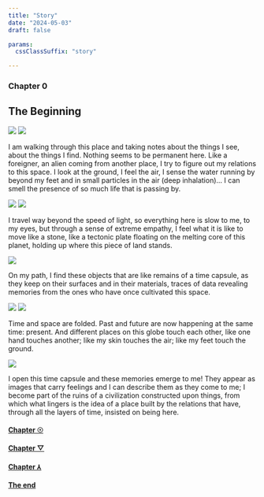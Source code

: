 ```yaml
---
title: "Story"
date: "2024-05-03"
draft: false

params:
  cssClassSuffix: "story"

---
```

### Chapter 0

## The Beginning

<img src="/images/shamanObj3.png">
<img src="/images/Mirroring_map_frame.png" class="stickyMap front">
<div class="textBox">
    <p>I am walking through this place and taking notes about the things I see, about the things I find. Nothing seems to be permanent here. Like a foreigner, an alien coming from another place, I try to figure out my relations to this space. I look at the ground, I feel the air, I sense the water running by beyond my feet and in small particles in the air (deep inhalation)... I can smell the presence of so much life that is passing by.</p>
</div>
<div class="sH"></div>
<img src="/images/red_ground.png" class="stickyMap mid">
<img src="/images/yellow_ground2.png" class="stickyMap back">
<div class="textBox">
    <p>I travel way beyond the speed of light, so everything here is slow to me, to my eyes, but through a sense of extreme empathy, I feel what it is like to move like a stone, like a tectonic plate floating on the melting core of this planet, holding up where this piece of land stands.</p>
</div>
<img src="/images/mirroring_water.png" class="stickyMap front">
 <div class="textBox">
    <p>On my path, I find these objects that are like remains of a time capsule, as they keep on their surfaces and in their materials, traces of data revealing memories from the ones who have once cultivated this space.</p>
 </div>
 <img src="/images/Mirroring_map_buildings.png" class="stickyMap middle">
 <img src="/images/Mirroring_map_green.png" class="stickyMap front">
 <div class="textBox">
    <p>Time and space are folded. Past and future are now happening at the same time: present. And different places on this globe touch each other, like one hand touches another; like my skin touches the air; like my feet touch the ground.</p>
 </div>
 <img src="/images/shamanObj3.png" class="shaman">
 <div class="textBox">
     <p>I open this time capsule and these memories emerge to me! They appear as images that carry feelings and I can describe them as they come to me; I become part of the ruins of a civilization constructed upon things, from which what lingers is the idea of a place built by the relations that have, through all the layers of time, insisted on being here.</p>
 </div>
 <div class="lH"></div>
 <div id=story_menu class="front">
 <h4><a href="map-lund/chapters/chapter1/scene1.md" class="black">Chapter &#9737;</a></h4>
 <h4><a href="map-lund/chapters/chapter2/scene07.md" class="black">Chapter &#9661;</a></h4>
 <h4><a href="map-lund/chapters/chapter3/scene13.md" class="black">Chapter &#8516;</a></h4>
 <h4><a href="map-lund/chapters/chapter4/scene23.md" class="black">The end</a></h4>
</div>
 
